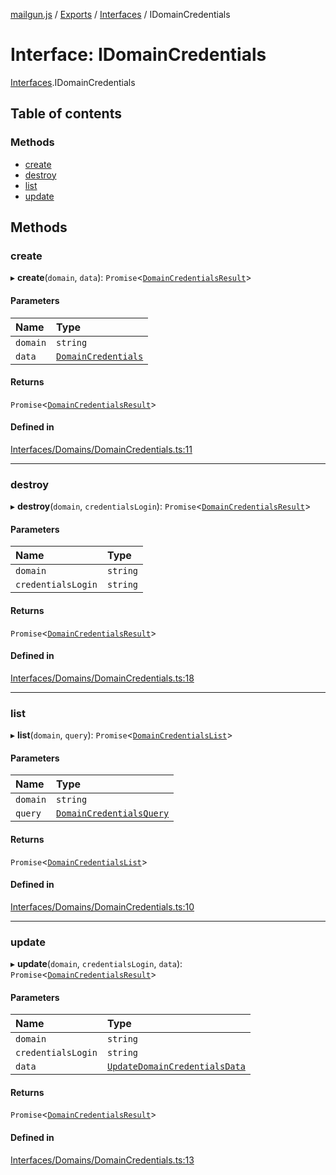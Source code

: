 [mailgun.js](../README.md) / [Exports](../modules.md) / [Interfaces](../modules/Interfaces.md) / IDomainCredentials

# Interface: IDomainCredentials

[Interfaces](../modules/Interfaces.md).IDomainCredentials

## Table of contents

### Methods

- [create](Interfaces.IDomainCredentials.md#create)
- [destroy](Interfaces.IDomainCredentials.md#destroy)
- [list](Interfaces.IDomainCredentials.md#list)
- [update](Interfaces.IDomainCredentials.md#update)

## Methods

### create

▸ **create**(`domain`, `data`): `Promise`<[`DomainCredentialsResult`](../modules.md#domaincredentialsresult)\>

#### Parameters

| Name | Type |
| :------ | :------ |
| `domain` | `string` |
| `data` | [`DomainCredentials`](../modules.md#domaincredentials) |

#### Returns

`Promise`<[`DomainCredentialsResult`](../modules.md#domaincredentialsresult)\>

#### Defined in

[Interfaces/Domains/DomainCredentials.ts:11](https://github.com/mailgun/mailgun.js/blob/1615be3/lib/Interfaces/Domains/DomainCredentials.ts#L11)

___

### destroy

▸ **destroy**(`domain`, `credentialsLogin`): `Promise`<[`DomainCredentialsResult`](../modules.md#domaincredentialsresult)\>

#### Parameters

| Name | Type |
| :------ | :------ |
| `domain` | `string` |
| `credentialsLogin` | `string` |

#### Returns

`Promise`<[`DomainCredentialsResult`](../modules.md#domaincredentialsresult)\>

#### Defined in

[Interfaces/Domains/DomainCredentials.ts:18](https://github.com/mailgun/mailgun.js/blob/1615be3/lib/Interfaces/Domains/DomainCredentials.ts#L18)

___

### list

▸ **list**(`domain`, `query`): `Promise`<[`DomainCredentialsList`](../modules.md#domaincredentialslist)\>

#### Parameters

| Name | Type |
| :------ | :------ |
| `domain` | `string` |
| `query` | [`DomainCredentialsQuery`](../modules.md#domaincredentialsquery) |

#### Returns

`Promise`<[`DomainCredentialsList`](../modules.md#domaincredentialslist)\>

#### Defined in

[Interfaces/Domains/DomainCredentials.ts:10](https://github.com/mailgun/mailgun.js/blob/1615be3/lib/Interfaces/Domains/DomainCredentials.ts#L10)

___

### update

▸ **update**(`domain`, `credentialsLogin`, `data`): `Promise`<[`DomainCredentialsResult`](../modules.md#domaincredentialsresult)\>

#### Parameters

| Name | Type |
| :------ | :------ |
| `domain` | `string` |
| `credentialsLogin` | `string` |
| `data` | [`UpdateDomainCredentialsData`](../modules.md#updatedomaincredentialsdata) |

#### Returns

`Promise`<[`DomainCredentialsResult`](../modules.md#domaincredentialsresult)\>

#### Defined in

[Interfaces/Domains/DomainCredentials.ts:13](https://github.com/mailgun/mailgun.js/blob/1615be3/lib/Interfaces/Domains/DomainCredentials.ts#L13)
